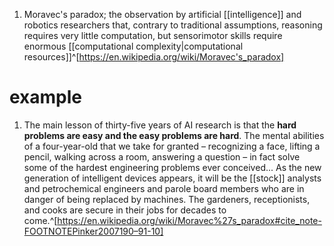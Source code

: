 1. Moravec's paradox; the observation by artificial [[intelligence]] and robotics researchers that, contrary to traditional assumptions, reasoning requires very little computation, but sensorimotor skills require enormous [[computational complexity|computational resources]]^[https://en.wikipedia.org/wiki/Moravec's_paradox]

# example
1. The main lesson of thirty-five years of AI research is that the **hard problems are easy and the easy problems are hard**. The mental abilities of a four-year-old that we take for granted – recognizing a face, lifting a pencil, walking across a room, answering a question – in fact solve some of the hardest engineering problems ever conceived... As the new generation of intelligent devices appears, it will be the [[stock]] analysts and petrochemical engineers and parole board members who are in danger of being replaced by machines. The gardeners, receptionists, and cooks are secure in their jobs for decades to come.^[https://en.wikipedia.org/wiki/Moravec%27s_paradox#cite_note-FOOTNOTEPinker2007190–91-10]